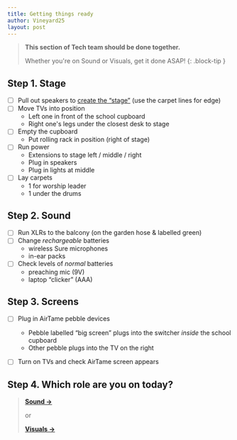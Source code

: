 ```yaml
---
title: Getting things ready
author: Vineyard25
layout: post
---
```


> **This section of Tech team should be done together.**
>
> Whether you're on Sound or Visuals, get it done ASAP!
{: .block-tip }


## Step 1. Stage

- [ ] Pull out speakers to [create the “stage”](/assets/images/stage-layout-min.jpg) (use the carpet lines for edge)
- [ ] Move TVs into position
	* Left one in front of the school cupboard
	* Right one's legs under the closest desk to stage
- [ ] Empty the cupboard
	* Put rolling rack in position (right of stage)
- [ ] Run power
	* Extensions to stage left / middle / right
	* Plug in speakers
	* Plug in lights at middle
- [ ] Lay carpets
	* 1 for worship leader
	* 1 under the drums


## Step 2. Sound

- [ ] Run XLRs to the balcony (on the garden hose & labelled green) 
- [ ] Change *rechargeable* batteries
	* wireless Sure microphones
	* in-ear packs
- [ ] Check levels of *normal* batteries
	* preaching mic (9V)
	* laptop “clicker” (AAA)


## Step 3. Screens

- [ ] Plug in AirTame pebble devices
	* Pebble labelled “big screen” plugs into the switcher *inside* the school cupboard
	* Other pebble plugs into the TV on the right
- [ ] Turn on TVs and check AirTame screen appears


## Step 4. Which role are you on today?

> **[Sound &rarr;](/docs/sound)**
>
> or
>
> **[Visuals &rarr;](/docs/visuals)**